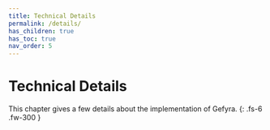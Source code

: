 ```yaml
---
title: Technical Details
permalink: /details/
has_children: true
has_toc: true
nav_order: 5
---
```

# Technical Details
This chapter gives a few details about the implementation of Gefyra.
{: .fs-6 .fw-300 }

